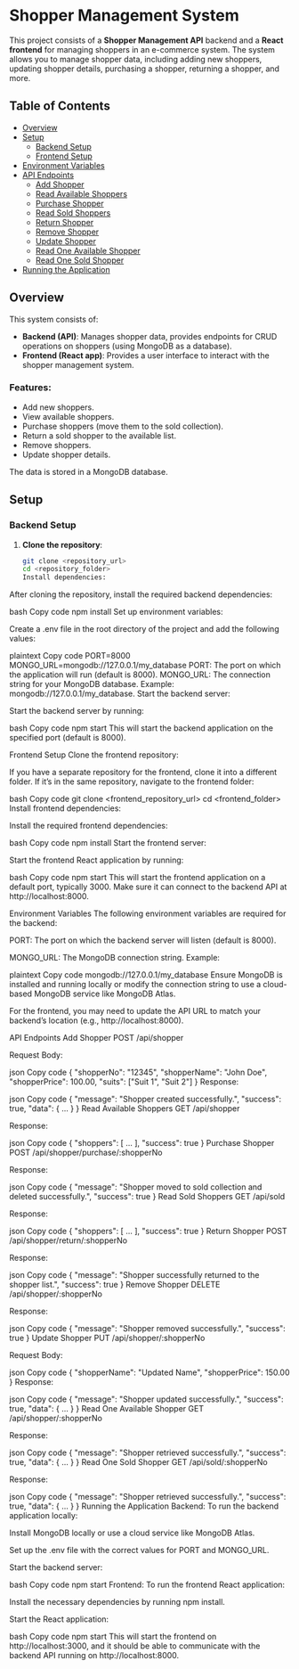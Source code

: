 # Shopper Management System

This project consists of a **Shopper Management API** backend and a **React frontend** for managing shoppers in an e-commerce system. The system allows you to manage shopper data, including adding new shoppers, updating shopper details, purchasing a shopper, returning a shopper, and more.

## Table of Contents

- [Overview](#overview)
- [Setup](#setup)
  - [Backend Setup](#backend-setup)
  - [Frontend Setup](#frontend-setup)
- [Environment Variables](#environment-variables)
- [API Endpoints](#api-endpoints)
  - [Add Shopper](#add-shopper)
  - [Read Available Shoppers](#read-available-shoppers)
  - [Purchase Shopper](#purchase-shopper)
  - [Read Sold Shoppers](#read-sold-shoppers)
  - [Return Shopper](#return-shopper)
  - [Remove Shopper](#remove-shopper)
  - [Update Shopper](#update-shopper)
  - [Read One Available Shopper](#read-one-available-shopper)
  - [Read One Sold Shopper](#read-one-sold-shopper)
- [Running the Application](#running-the-application)

## Overview

This system consists of:

- **Backend (API)**: Manages shopper data, provides endpoints for CRUD operations on shoppers (using MongoDB as a database).
- **Frontend (React app)**: Provides a user interface to interact with the shopper management system.

### Features:

- Add new shoppers.
- View available shoppers.
- Purchase shoppers (move them to the sold collection).
- Return a sold shopper to the available list.
- Remove shoppers.
- Update shopper details.

The data is stored in a MongoDB database.

## Setup

### Backend Setup

1. **Clone the repository**:

   ```bash
   git clone <repository_url>
   cd <repository_folder>
   Install dependencies:
   ```

After cloning the repository, install the required backend dependencies:

bash
Copy code
npm install
Set up environment variables:

Create a .env file in the root directory of the project and add the following values:

plaintext
Copy code
PORT=8000
MONGO_URL=mongodb://127.0.0.1/my_database
PORT: The port on which the application will run (default is 8000).
MONGO_URL: The connection string for your MongoDB database. Example: mongodb://127.0.0.1/my_database.
Start the backend server:

Start the backend server by running:

bash
Copy code
npm start
This will start the backend application on the specified port (default is 8000).

Frontend Setup
Clone the frontend repository:

If you have a separate repository for the frontend, clone it into a different folder. If it’s in the same repository, navigate to the frontend folder:

bash
Copy code
git clone <frontend_repository_url>
cd <frontend_folder>
Install frontend dependencies:

Install the required frontend dependencies:

bash
Copy code
npm install
Start the frontend server:

Start the frontend React application by running:

bash
Copy code
npm start
This will start the frontend application on a default port, typically 3000. Make sure it can connect to the backend API at http://localhost:8000.

Environment Variables
The following environment variables are required for the backend:

PORT: The port on which the backend server will listen (default is 8000).

MONGO_URL: The MongoDB connection string. Example:

plaintext
Copy code
mongodb://127.0.0.1/my_database
Ensure MongoDB is installed and running locally or modify the connection string to use a cloud-based MongoDB service like MongoDB Atlas.

For the frontend, you may need to update the API URL to match your backend’s location (e.g., http://localhost:8000).

API Endpoints
Add Shopper
POST /api/shopper

Request Body:

json
Copy code
{
"shopperNo": "12345",
"shopperName": "John Doe",
"shopperPrice": 100.00,
"suits": ["Suit 1", "Suit 2"]
}
Response:

json
Copy code
{
"message": "Shopper created successfully.",
"success": true,
"data": { ... }
}
Read Available Shoppers
GET /api/shopper

Response:

json
Copy code
{
"shoppers": [ ... ],
"success": true
}
Purchase Shopper
POST /api/shopper/purchase/:shopperNo

Response:

json
Copy code
{
"message": "Shopper moved to sold collection and deleted successfully.",
"success": true
}
Read Sold Shoppers
GET /api/sold

Response:

json
Copy code
{
"shoppers": [ ... ],
"success": true
}
Return Shopper
POST /api/shopper/return/:shopperNo

Response:

json
Copy code
{
"message": "Shopper successfully returned to the shopper list.",
"success": true
}
Remove Shopper
DELETE /api/shopper/:shopperNo

Response:

json
Copy code
{
"message": "Shopper removed successfully.",
"success": true
}
Update Shopper
PUT /api/shopper/:shopperNo

Request Body:

json
Copy code
{
"shopperName": "Updated Name",
"shopperPrice": 150.00
}
Response:

json
Copy code
{
"message": "Shopper updated successfully.",
"success": true,
"data": { ... }
}
Read One Available Shopper
GET /api/shopper/:shopperNo

Response:

json
Copy code
{
"message": "Shopper retrieved successfully.",
"success": true,
"data": { ... }
}
Read One Sold Shopper
GET /api/sold/:shopperNo

Response:

json
Copy code
{
"message": "Shopper retrieved successfully.",
"success": true,
"data": { ... }
}
Running the Application
Backend:
To run the backend application locally:

Install MongoDB locally or use a cloud service like MongoDB Atlas.

Set up the .env file with the correct values for PORT and MONGO_URL.

Start the backend server:

bash
Copy code
npm start
Frontend:
To run the frontend React application:

Install the necessary dependencies by running npm install.

Start the React application:

bash
Copy code
npm start
This will start the frontend on http://localhost:3000, and it should be able to communicate with the backend API running on http://localhost:8000.
